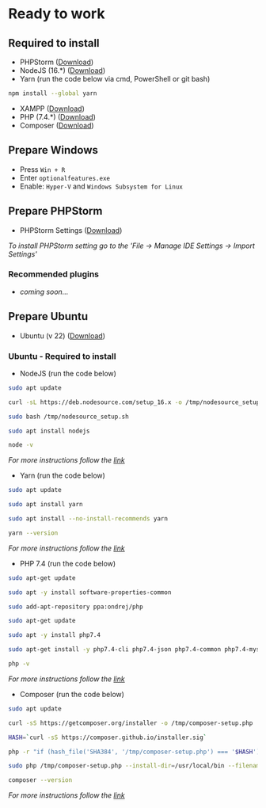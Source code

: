 # Ready to work

## Required to install

- PHPStorm ([Download](https://www.jetbrains.com/phpstorm/download/))
- NodeJS (16.*) ([Download](https://nodejs.org/en/blog/release/v16.16.0/))
- Yarn (run the code below via cmd, PowerShell or git bash)

```bash
npm install --global yarn 
```

- XAMPP ([Download](https://www.apachefriends.org/download.html))
- PHP (7.4.*) ([Download](https://windows.php.net/download/))
- Composer ([Download](https://getcomposer.org/download/))

## Prepare Windows

- Press `Win + R`
- Enter `optionalfeatures.exe`
- Enable: `Hyper-V` and `Windows Subsystem for Linux`

## Prepare PHPStorm

-  PHPStorm Settings ([Download](https://www.apachefriends.org/download.html))

*To install PHPStorm setting go to the 'File -> Manage IDE Settings -> Import Settings'*

### Recommended plugins

- *coming soon...*

## Prepare Ubuntu 

- Ubuntu (v 22) ([Download](https://apps.microsoft.com/store/detail/ubuntu-22041-lts/9PN20MSR04DW?hl=uk-ua&gl=ua&rtc=1))

### Ubuntu - Required to install

- NodeJS (run the code below)

```bash
sudo apt update
```

```bash
curl -sL https://deb.nodesource.com/setup_16.x -o /tmp/nodesource_setup.sh
```

```bash
sudo bash /tmp/nodesource_setup.sh
```

```bash
sudo apt install nodejs
```

```bash
node -v
```

*For more instructions follow the [link](https://www.digitalocean.com/community/tutorials/how-to-install-node-js-on-ubuntu-20-04)*

- Yarn (run the code below)

```bash
sudo apt update
```

```bash
sudo apt install yarn
```

```bash
sudo apt install --no-install-recommends yarn
```

```bash
yarn --version
```

*For more instructions follow the [link](https://linuxize.com/post/how-to-install-yarn-on-ubuntu-20-04/)*

- PHP 7.4 (run the code below)

```bash
sudo apt-get update
```

```bash
sudo apt -y install software-properties-common
```

```bash
sudo add-apt-repository ppa:ondrej/php
```

```bash
sudo apt-get update
```

```bash
sudo apt -y install php7.4
```

```bash
sudo apt-get install -y php7.4-cli php7.4-json php7.4-common php7.4-mysql php7.4-zip php7.4-gd php7.4-mbstring php7.4-curl php7.4-xml php7.4-bcmath
```

```bash
php -v
```

*For more instructions follow the [link](https://www.digitalocean.com/community/tutorials/how-to-install-php-7-4-and-set-up-a-local-development-environment-on-ubuntu-20-04)*

- Composer (run the code below)

```bash
sudo apt update
```

```bash
curl -sS https://getcomposer.org/installer -o /tmp/composer-setup.php
```

```bash
HASH=`curl -sS https://composer.github.io/installer.sig`
```

```bash
php -r "if (hash_file('SHA384', '/tmp/composer-setup.php') === '$HASH') { echo 'Installer verified'; } else { echo 'Installer corrupt'; unlink('composer-setup.php'); } echo PHP_EOL;"
```

```bash
sudo php /tmp/composer-setup.php --install-dir=/usr/local/bin --filename=composer
```

```bash
composer --version
```

*For more instructions follow the [link](https://www.digitalocean.com/community/tutorials/how-to-install-and-use-composer-on-ubuntu-20-04)*